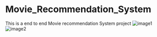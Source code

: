 # Movie_Recommendation_System
This is a end to end Movie recommendation System project
![image1](https://github.com/user-attachments/assets/8a7dc256-05d3-4f1f-8e25-812923716a5e)
![image2](https://github.com/user-attachments/assets/b6e54d32-b016-4c6d-9f7f-cf6dacae2d6a)


